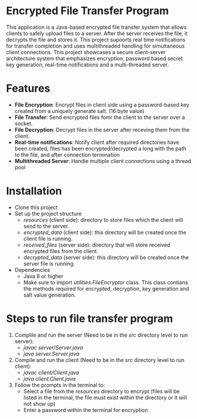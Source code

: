 # Encrypted File Transfer Program

This application is a Java-based encrypted file transfer system that allows clients to safely upload files to a server. 
After the server receives the file, it decrypts the file and stores it. This project supoorts real time notifications for transfer
completion and uses multithreaded handling for simultaneous client connections. This project showcases a secure client-server 
architecture system that emphasizes encryption, password based secret key generation, real-time notifications and a multi-threaded server.

# Features 
- **File Encryption**: Encrypt files in client side using a password-based key created from a uniquely generate salt. (16 byte value)
- **File Transfer**: Send encrypted files fomr the client to the server over a socket.
- **File Decryption**: Decrypt files in the server after receving them from the client.
- **Real-time notifications**: Notify client after required directories have been created, files has been encrypted/decrypted a long with the path to the file, and after connection termination
-  **Multithreaded Server**: Handle multiple client connections using a thread pool

# Installation
- Clone this project
- Set up the project structure
  - _resources_ (client side): directory to store files which the client will send to the server.
  - _encrypted_data_ (client side): this directory will be created once the client file is running.
  - _received_files_ (server side): directory that will store received encrypted files from the client.
  - _decrypted_data_ (server side): this directory will be created once the server file is running.
-  Dependencies
    - Java 8 or higher
    - Make sure to import _utilities.FileEncryptor_ class. This class contians the methods required for encrypted, decryption, key generation and salt value generation.

# Steps to run file transfer program
1. Complile and run the server (Need to be in the _src_ directory level to run server):
    - _javac server/Server.java_
    - _java server.Server.java_
2. Compile and run the client (Need to be in the _src_ directory level to run client):
    - _javac client/Client.java_
    - _java client.Client.java_
3. Follow the prompts in the terminal to:
    - Select a file from the _resources_ directory to encrypt (files will be listed in the terminal, the file must exist within the directory or it will not show up)
    - Enter a password within the terminal for encryption
